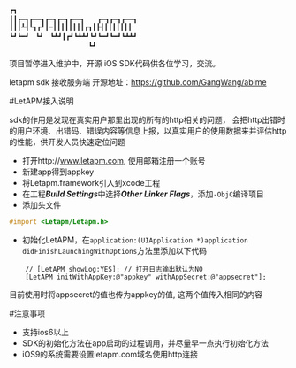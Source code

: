     ┏┓　　　　　　　　　　　　　　　　　　　　　　　　　　　　　
    ┃┃┏━┓┏━━┓┏━┓┏━┓┏━━┓　　┏━┓┏━┓┏━━┓
    ┃┃┃┻┫┗┓┏┛┃━┃┃┃┃┃┃┃┃┏┓┃┣┫┃┃┃┃┃┃┃
    ┗┛┗━┛　┗┛　┗┻┛┃┏┛┗┻┻┛┗┛┗━┛┗━┛┗┻┻┛
                        ┗┛　　　　　　　　　　　　　　　　　

项目暂停进入维护中，开源 iOS SDK代码供各位学习，交流。



letapm sdk 接收服务端 开源地址：https://github.com/GangWang/abime





#LetAPM接入说明

sdk的作用是发现在真实用户那里出现的所有的http相关的问题，  会把http出错时的用户环境、出错码、错误内容等信息上报，以真实用户的使用数据来并评估http的性能，供开发人员快速定位问题

- 打开http://www.letapm.com, 使用邮箱注册一个账号
- 新建app得到appkey
- 将Letapm.framework引入到xcode工程
- 在工程***Build Settings***中选择***Other Linker Flags***，添加`-ObjC`编译项目
- 添加头文件

```objectivec
#import <Letapm/Letapm.h>
```

- 初始化LetAPM，在`application:(UIApplication *)application didFinishLaunchingWithOptions`方法里添加以下代码

```objectivec****
    // [LetAPM showLog:YES]; // 打开日志输出默认为NO
    [LetAPM initWithAppKey:@"appkey" withAppSecret:@"appsecret"];  
```

目前使用时将appsecret的值也传为appkey的值, 这两个值传入相同的内容


#注意事项
- 支持ios6以上
- SDK的初始化方法在app启动的过程调用，并尽量早一点执行初始化方法
- iOS9的系统需要设置letapm.com域名使用http连接


